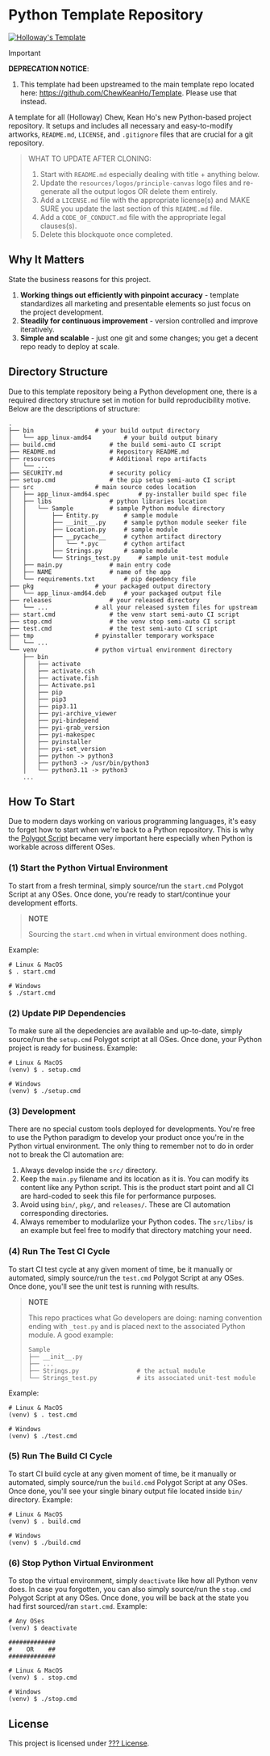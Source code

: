 # Python Template Repository
[![Holloway's Template](resources/logos/logo-1200x630.svg)](https://github.com/hollowaykeanho/Template)

> [!IMPORTANT]
> **DEPRECATION NOTICE**:
>
> 1. This template had been upstreamed to the main template repo located here:
>    https://github.com/ChewKeanHo/Template. Please use that instead.

A template for all (Holloway) Chew, Kean Ho's new Python-based project
repository. It setups and includes all necessary and easy-to-modify artworks,
`README.md`, `LICENSE`, and `.gitignore` files that are crucial for a git
repository.

> WHAT TO UPDATE AFTER CLONING:
>
> 1. Start with `README.md` especially dealing with title + anything below.
> 2. Update the `resources/logos/principle-canvas` logo files and re-generate
>    all the output logos OR delete them entirely.
> 3. Add a `LICENSE.md` file with the appropriate license(s) and MAKE SURE
>    you update the last section of this `README.md` file.
> 4. Add a `CODE_OF_CONDUCT.md` file with the appropriate legal clauses(s).
> 4. Delete this blockquote once completed.




## Why It Matters
State the business reasons for this project.

1. **Working things out efficiently with pinpoint accuracy** - template
   standardizes all marketing and presentable elements so just focus on the
   project development.
2. **Steadily for continuous improvement** - version controlled and improve
   iteratively.
3. **Simple and scalable** - just one git and some changes; you get a decent
   repo ready to deploy at scale.




## Directory Structure
Due to this template repository being a Python development one, there is a
required directory structure set in motion for build reproducibility motive.
Below are the descriptions of structure:

```
.
├── bin					# your build output directory
│   └── app_linux-amd64			# your build output binary
├── build.cmd				# the build semi-auto CI script
├── README.md				# Repository README.md
├── resources				# Additional repo artifacts
│   └── ...
├── SECURITY.md				# security policy
├── setup.cmd				# the pip setup semi-auto CI script
├── src					# main source codes location
│   ├── app_linux-amd64.spec		# py-installer build spec file
│   ├── libs				# python libraries location
│   │   └── Sample			# sample Python module directory
│   │       ├── Entity.py		# sample module
│   │       ├── __init__.py		# sample python module seeker file
│   │       ├── Location.py		# sample module
│   │       ├── __pycache__		# cython artifact directory
│   │       │   └── *.pyc		# cython artifact
│   │       ├── Strings.py		# sample module
│   │       └── Strings_test.py		# sample unit-test module
│   ├── main.py				# main entry code
│   ├── NAME				# name of the app
│   └── requirements.txt		# pip depedency file
├── pkg					# your packaged output directory
│   └── app_linux-amd64.deb		# your packaged output file
├── releases				# your released directory
│   └── ...				# all your released system files for upstream
├── start.cmd				# the venv start semi-auto CI script
├── stop.cmd				# the venv stop semi-auto CI script
├── test.cmd				# the test semi-auto CI script
├── tmp					# pyinstaller temporary workspace
│   └── ...
└── venv				# python virtual environment directory
    ├── bin
    │   ├── activate
    │   ├── activate.csh
    │   ├── activate.fish
    │   ├── Activate.ps1
    │   ├── pip
    │   ├── pip3
    │   ├── pip3.11
    │   ├── pyi-archive_viewer
    │   ├── pyi-bindepend
    │   ├── pyi-grab_version
    │   ├── pyi-makespec
    │   ├── pyinstaller
    │   ├── pyi-set_version
    │   ├── python -> python3
    │   ├── python3 -> /usr/bin/python3
    │   └── python3.11 -> python3
    ...
```




## How To Start
Due to modern days working on various programming languages, it's easy to forget
how to start when we're back to a Python repository. This is why the
[Polygot Script](https://github.com/hollowaykeanho/PolygotScript) became very
important here especially when Python is workable across different OSes.


### (1) Start the Python Virtual Environment
To start from a fresh terminal, simply source/run the `start.cmd` Polygot Script
at any OSes. Once done, you're ready to start/continue your development efforts.

> **NOTE**
>
> Sourcing the `start.cmd` when in virtual environment does nothing.

Example:

```
# Linux & MacOS
$ . start.cmd

# Windows
$ ./start.cmd
```


### (2) Update PIP Dependencies
To make sure all the depedencies are available and up-to-date, simply source/run
the `setup.cmd` Polygot script at all OSes. Once done, your Python project is
ready for business. Example:

```
# Linux & MacOS
(venv) $ . setup.cmd

# Windows
(venv) $ ./setup.cmd
```


### (3) Development
There are no special custom tools deployed for developments. You're free to
use the Python paradigm to develop your product once you're in the Python
virtual environment. The only thing to remember not to do in order not to break
the CI automation are:

1. Always develop inside the `src/` directory.
2. Keep the `main.py` filename and its location as it is. You can modify its
   content like any Python script. This is the product start point and all CI
   are hard-coded to seek this file for performance purposes.
3. Avoid using `bin/`, `pkg/`, and `releases/`. These are CI automation
   corresponding directories.
4. Always remember to modularlize your Python codes. The `src/libs/` is an
   example but feel free to modify that directory matching your need.


### (4) Run The Test CI Cycle
To start CI test cycle at any given moment of time, be it manually or automated,
simply source/run the `test.cmd` Polygot Script at any OSes. Once done, you'll
see the unit test is running with results.

> **NOTE**
>
> This repo practices what Go developers are doing: naming convention ending
> with `_test.py` and is placed next to the associated Python module. A good
> example:
>
> ```
> Sample
> ├── __init__.py
> ├── ...
> ├── Strings.py                # the actual module
> └── Strings_test.py           # its associated unit-test module
> ```
>

Example:

```
# Linux & MacOS
(venv) $ . test.cmd

# Windows
(venv) $ ./test.cmd
```


### (5) Run The Build CI Cycle
To start CI build cycle at any given moment of time, be it manually or automated,
simply source/run the `build.cmd` Polygot Script at any OSes. Once done, you'll
see your single binary output file located inside `bin/` directory.
Example:

```
# Linux & MacOS
(venv) $ . build.cmd

# Windows
(venv) $ ./build.cmd
```


### (6) Stop Python Virtual Environment
To stop the virtual environment, simply `deactivate` like how all Python venv
does. In case you forgotten, you can also simply source/run the `stop.cmd`
Polygot Script at any OSes. Once done, you will be back at the state you had
first sourced/ran `start.cmd`.
Example:

```
# Any OSes
(venv) $ deactivate

#############
#    OR    ##
#############

# Linux & MacOS
(venv) $ . stop.cmd

# Windows
(venv) $ ./stop.cmd
```




## License
This project is licensed under [??? License](LICENSE.md).
